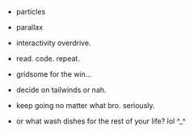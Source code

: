 - particles
- parallax

- interactivity overdrive.
- read. code. repeat.

- gridsome for the win...
- decide on tailwinds or nah. 
- keep going no matter what bro. seriously.
- or what wash dishes for the rest of your life? lol ^_^